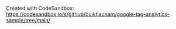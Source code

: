 
Created with CodeSandbox: https://codesandbox.io/s/github/buikhacnam/google-tag-analytics-sample/tree/main/
